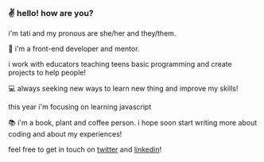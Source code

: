 ### :v: hello! how are you?

i'm tati and my pronous are she/her and they/them.

:sunflower: i'm a front-end developer and mentor.

i work with educators teaching teens basic programming and create projects to help people!

:computer: always seeking new ways to learn new thing and improve my skills!

this year i'm focusing on learning javascript

:books: i'm a book, plant and coffee person. i hope soon start writing more about coding and about my experiences!

feel free to get in touch on [twitter](https://twitter.com/tatialveso) and [linkedin](https://linkedin.com/in/tatialveso)!
